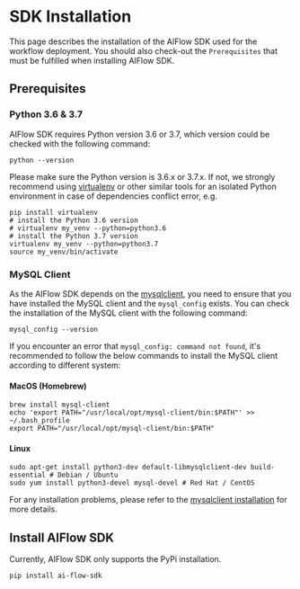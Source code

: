 # SDK Installation

This page describes the installation of the AIFlow SDK used for the workflow deployment. You should also check-out the `Prerequisites` that must be fulfilled when installing AIFlow SDK.

## Prerequisites

### Python 3.6 & 3.7

AIFlow SDK requires Python version 3.6 or 3.7, which version could be checked with the following command:

```shell script
python --version
```

Please make sure the Python version is 3.6.x or 3.7.x. If not, we strongly recommend using [virtualenv](https://virtualenv.pypa.io/en/latest/index.html) or other similar tools for an isolated Python environment in case of dependencies conflict error, e.g.

```shell
pip install virtualenv
# install the Python 3.6 version
# virtualenv my_venv --python=python3.6
# install the Python 3.7 version
virtualenv my_venv --python=python3.7
source my_venv/bin/activate
```

### MySQL Client

As the AIFlow SDK depends on the [mysqlclient](https://github.com/PyMySQL/mysqlclient), you need to ensure that you have installed the MySQL client and the `mysql_config` exists. You can check the installation of the MySQL client with the following command:

```
mysql_config --version
```

If you encounter an error that `mysql_config: command not found`, it's recommended to follow the below commands to install the MySQL client according to different system:

#### MacOS (Homebrew)

```
brew install mysql-client
echo 'export PATH="/usr/local/opt/mysql-client/bin:$PATH"' >> ~/.bash_profile
export PATH="/usr/local/opt/mysql-client/bin:$PATH"
```

#### Linux

```
sudo apt-get install python3-dev default-libmysqlclient-dev build-essential # Debian / Ubuntu
sudo yum install python3-devel mysql-devel # Red Hat / CentOS
```

For any installation problems, please refer to the [mysqlclient installation](https://github.com/PyMySQL/mysqlclient#install) for more details.

## Install AIFlow SDK

Currently, AIFlow SDK only supports the PyPi installation.

```
pip install ai-flow-sdk
```

